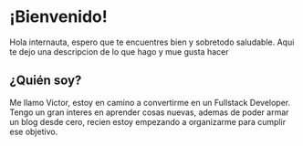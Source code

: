 # ¡Bienvenido!

Hola internauta, espero que te encuentres bien y sobretodo saludable. Aqui te dejo una descripcion de lo que hago y mue gusta hacer

## ¿Quién soy?

Me llamo Victor, estoy en camino a convertirme en un Fullstack Developer.
Tengo un gran interes en aprender cosas nuevas, ademas de poder armar un blog desde cero, recien estoy empezando a organizarme para cumplir ese objetivo.

